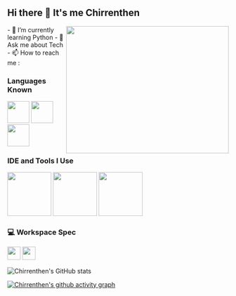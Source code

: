## Hi there 👋 It's me Chirrenthen


<img align="right" width="370" height="290" src="https://i.pinimg.com/originals/47/f0/34/47f0342cec72b800463bf003eac1257e.gif">                                                
- 🌱 I’m currently learning Python
- 💬 Ask me about Tech
- 📫 How to reach me :
<br />

### Languages Known
<img height="50" width="50" src="https://img.icons8.com/color/48/000000/python.png" /> <img height="50" width="50" src="https://img.icons8.com/color/48/000000/c-programming.png" /> <img height="50" width="50" src="https://img.icons8.com/color/48/000000/c-plus-plus-logo.png" />

### IDE and Tools I Use
<img height="100" width="100" src="https://img.icons8.com/color/48/000000/arduino.png"/> <img height="100" width="100" src="https://img.icons8.com/color/48/000000/chatgpt.png"/>
<img height="100" width="100" src="https://www.espressif.com/sites/all/themes/espressif/logo-black.svg"/> 


### 💻 Workspace Spec
<img height="30" src="https://img.shields.io/badge/hp-ED1C24?style=for-the-badge&logo=hp&logoColor=blue"/> <img height="30" src="https://img.shields.io/badge/INTEL-CORE%20i5-76B900?style=for-the-badge&logo=intel&logoColor=white"/>  

![Chirrenthen's GitHub stats](https://github-readme-stats.vercel.app/api?username=Chirrenthen&theme=dark&show_icons=true&&hide=issues,contribs)


[![Chirrenthen's github activity graph](https://github-readme-activity-graph.vercel.app/graph?username=Chirrenthen&bg_color=000000&color=ffffff&line=51f565&point=ffffff&area=true&hide_border=true)](https://github.com/ashutosh00710/github-readme-activity-graph)
